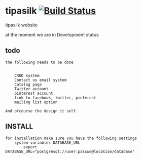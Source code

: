 # tipasilk [![Build Status](https://travis-ci.com/eduna75/tipasilk.svg?branch=master)](https://travis-ci.com/eduna75/tipasilk)
tipasilk website 


at the moment we are in Development status

todo
-----
    the following needs to be done
    
    
        CRUD system
        Contact us email system
        Catalog page
        Twitter account
        pinterest account
        link to facebook, twitter, pinterest
        mailing list option
        
    And ofcourse the design it self.
    
INSTALL
-------
    for installation make sure you have the following settings
        system variables DATABASE_URL
            export DATABASE_URL="postgresql://user:passwd@location/database"
